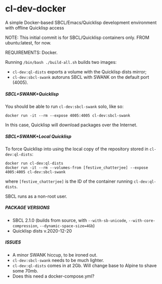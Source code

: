 # cl-dev-docker
A simple Docker-based SBCL/Emacs/Quicklisp development environment with offline Quicklisp access

NOTE: This initial commit is for SBCL/Quicklisp containers only.  FROM ubuntu:latest, for now.

REQUIREMENTS: Docker.

Running `/bin/bash ./build-all.sh` builds two images:
- `cl-dev:ql-dists` exports a volume with the Quicklisp dists mirror;
- `cl-dev:sbcl-swank` autoruns SBCL with SWANK on the default port (4005).

##### SBCL+SWANK+Quicklisp
You should be able to run `cl-dev:sbcl-swank` solo, like so:
```
docker run -it --rm --expose 4005:4005 cl-dev:sbcl-swank
```
In this case, Quicklisp will download packages over the Internet.

##### SBCL+SWANK+Local Quicklisp
To force Quicklisp into using the local copy of the repository stored in `cl-dev:ql-dists`:
```
docker run cl-dev:ql-dists
docker run -it --rm --volumes-from [festive_chatterjee] --expose 4005:4005 cl-dev:sbcl-swank
```
where `[festive_chatterjee]` is the ID of the container running `cl-dev:ql-dists`.

SBCL runs as a non-root user.

##### PACKAGE VERSIONS
- SBCL 2.1.0 (builds from source, with `--with-sb-unicode`, `--with-core-compression`, `--dynamic-space-size=4Gb`)
- Quicklisp dists v.2020-12-20

##### ISSUES
- A minor SWANK hiccup, to be ironed out.
- `cl-dev:sbcl-swank` needs to be much lighter.
- `cl-dev:ql-dists` comes in at 2Gb.  Will change base to Alpine to shave some 70mb.
- Does this need a docker-compose.yml?
